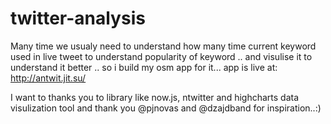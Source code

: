 twitter-analysis
================

  Many time we usualy need to understand how many time current keyword used in live tweet to understand popularity of
keyword .. and visulise it to understand it better .. so i build my osm app for it...
app is live at: http://antwit.jit.su/

I want to thanks you to library like now.js, ntwitter and highcharts data visulization tool and thank you @pjnovas and 
@dzajdband for inspiration..:)